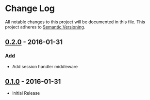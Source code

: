 # Change Log
All notable changes to this project will be documented in this file.
This project adheres to [Semantic Versioning](http://semver.org/).

## [0.2.0] - 2016-01-31
### Add
- Add session handler middleware

## [0.1.0] - 2016-01-31
- Initial Release

[0.2.0]: https://github.com/jnjxp/jnjxp.molniya/compare/0.1.0...0.2.0
[0.1.0]: https://github.com/jnjxp/jnjxp.molniya/releases/tag/0.1.0

